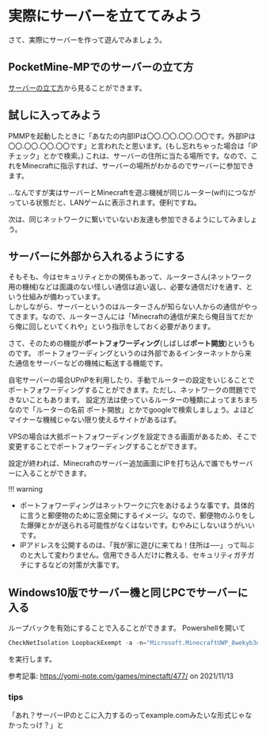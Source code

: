 # 実際にサーバーを立ててみよう
さて、実際にサーバーを作って遊んでみましょう。


## PocketMine-MPでのサーバーの立て方
[サーバーの立て方](/building/README.md)から見ることができます。

<!-- TODO
## Bedrock Dedicated Serverでのサーバーの立て方 -->

## 試しに入ってみよう
PMMPを起動したときに「あなたの内部IPは〇〇.〇〇.〇〇.〇〇です。外部IPは〇〇.〇〇.〇〇.〇〇です」と言われたと思います。(もし忘れちゃった場合は「IPチェック」とかで検索。)
これは、サーバーの住所に当たる場所です。なので、これをMinecraftに指示すれば、サーバーの場所がわかるのでサーバーに参加できます。

...なんですが実はサーバーとMinecraftを遊ぶ機械が同じルーター(wifi)につながっている状態だと、LANゲームに表示されます。便利ですね。

次は、同じネットワークに繋いでいないお友達も参加できるようにしてみましょう。

## サーバーに外部から入れるようにする
そもそも、今はセキュリティとかの関係もあって、ルーターさん(ネットワーク用の機械)などは面識のない怪しい通信は追い返し、必要な通信だけを通す、という仕組みが備わっています。  
しかしながら、サーバーというのはルーターさんが知らない人からの通信がやってきます。なので、ルーターさんには「Minecraftの通信が来たら俺目当てだから俺に回しといてくれや」という指示をしておく必要があります。    

さて、そのための機能が**ポートフォワーディング**(しばしば**ポート開放**)というものです。
ポートフォワーディングというのは外部であるインターネットから来た通信をサーバーなどの機械に転送する機能です。

自宅サーバーの場合UPnPを利用したり、手動でルーターの設定をいじることでポートフォワーディングすることができます。ただし、ネットワークの問題でできないこともあります。
設定方法は使っているルーターの種類によってまちまちなので「ルーターの名前 ポート開放」とかでgoogleで検索しましょう。よほどマイナーな機械じゃない限り使えるサイトがあるはず。

VPSの場合は大抵ポートフォワーディングを設定できる画面があるため、そこで変更することでポートフォワーディングすることができます。

設定が終われば、Minecraftのサーバー追加画面にIPを打ち込んで誰でもサーバーに入ることができます。

!!! warning
 - ポートフォワーディングはネットワークに穴をあけるような事です。具体的に言うと郵便物のために窓全開にするイメージ。なので、郵便物のふりをした爆弾とかが送られる可能性がなくはないです。むやみにしないほうがいいです。
 - IPアドレスを公開するのは、「我が家に遊びに来てね！住所は──」って叫ぶのと大して変わりません。信用できる人だけに教える、セキュリティガチガチにするなどの対策が大事です。

## Windows10版でサーバー機と同じPCでサーバーに入る
ループバックを有効にすることで入ることができます。
Powershellを開いて

```powershell
CheckNetIsolation LoopbackExempt -a -n="Microsoft.MinecraftUWP_8wekyb3d8bbwe"
```
を実行します。

参考記事: <https://yomi-note.com/games/minectaft/477/> on 2021/11/13

### tips
「あれ？サーバーIPのとこに入力するのってexample.comみたいな形式じゃなかったっけ？」と
